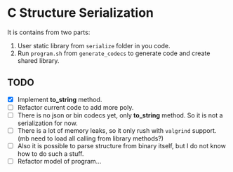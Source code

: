 # C Structure Serialization

It is contains from two parts:
1. User static library from `serialize` folder in you code.
2. Run `program.sh` from `generate_codecs` to generate code and create shared library.

## TODO
 - [x] Implement **to_string** method.
 - [ ] Refactor current code to add more poly.
 - [ ] There is no json or bin codecs yet, only **to_string** method. So it is not a serialization for now.
 - [ ] There is a lot of memory leaks, so it only rush with `valgrind` support. (mb need to load all calling from library methods?)
 - [ ] Also it is possible to parse structure from binary itself, but I do not know how to do such a stuff.
 - [ ] Refactor model of program...
